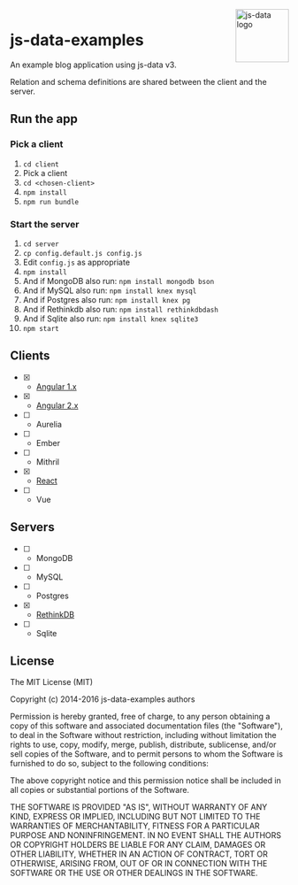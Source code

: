 <img src="https://raw.githubusercontent.com/js-data/js-data/master/js-data.png" alt="js-data logo" title="js-data" align="right" width="96" height="96" />

# js-data-examples

An example blog application using js-data v3.

Relation and schema definitions are shared between the client and the server.

## Run the app

### Pick a client

1. `cd client`
1. Pick a client
1. `cd <chosen-client>`
1. `npm install`
1. `npm run bundle`

### Start the server

1. `cd server`
1. `cp config.default.js config.js`
1. Edit `config.js` as appropriate
1. `npm install`
  1. And if MongoDB also run: `npm install mongodb bson`
  1. And if MySQL also run: `npm install knex mysql`
  1. And if Postgres also run: `npm install knex pg`
  1. And if Rethinkdb also run: `npm install rethinkdbdash`
  1. And if Sqlite also run: `npm install knex sqlite3`
1. `npm start`

## Clients

- [x] - [Angular 1.x](https://github.com/js-data/js-data-examples/tree/master/client/angular1)
- [x] - [Angular 2.x](https://github.com/js-data/js-data-examples/tree/master/client/angular2)
- [ ] - Aurelia
- [ ] - Ember
- [ ] - Mithril
- [x] - [React](https://github.com/js-data/js-data-examples/tree/master/client/react)
- [ ] - Vue

## Servers

- [ ] - MongoDB
- [ ] - MySQL
- [ ] - Postgres
- [x] - [RethinkDB](https://github.com/js-data/js-data-examples/tree/master/server/rethinkdb)
- [ ] - Sqlite

## License

The MIT License (MIT)

Copyright (c) 2014-2016 js-data-examples authors

Permission is hereby granted, free of charge, to any person obtaining a copy
of this software and associated documentation files (the "Software"), to deal
in the Software without restriction, including without limitation the rights
to use, copy, modify, merge, publish, distribute, sublicense, and/or sell
copies of the Software, and to permit persons to whom the Software is
furnished to do so, subject to the following conditions:

The above copyright notice and this permission notice shall be included in all
copies or substantial portions of the Software.

THE SOFTWARE IS PROVIDED "AS IS", WITHOUT WARRANTY OF ANY KIND, EXPRESS OR
IMPLIED, INCLUDING BUT NOT LIMITED TO THE WARRANTIES OF MERCHANTABILITY,
FITNESS FOR A PARTICULAR PURPOSE AND NONINFRINGEMENT. IN NO EVENT SHALL THE
AUTHORS OR COPYRIGHT HOLDERS BE LIABLE FOR ANY CLAIM, DAMAGES OR OTHER
LIABILITY, WHETHER IN AN ACTION OF CONTRACT, TORT OR OTHERWISE, ARISING FROM,
OUT OF OR IN CONNECTION WITH THE SOFTWARE OR THE USE OR OTHER DEALINGS IN THE
SOFTWARE.
